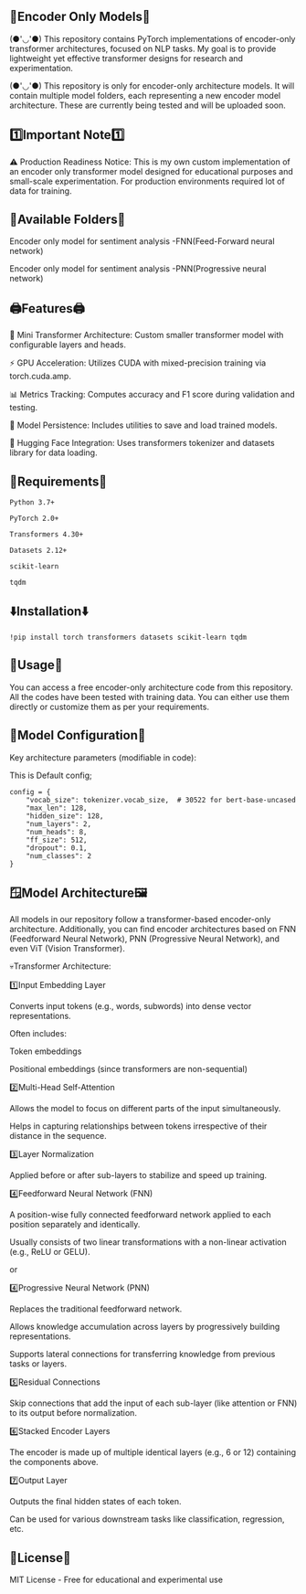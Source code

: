 🤖Encoder Only Models🤖
-----
(●'◡'●) This repository contains PyTorch implementations of encoder-only transformer architectures, focused on NLP tasks. My goal is to provide lightweight yet effective transformer designs for research and experimentation.

(●'◡'●) This repository is only for encoder-only architecture models.
It will contain multiple model folders, each representing a new encoder model architecture. These are currently being tested and will be uploaded soon.

1️⃣Important Note1️⃣
-----
⚠️ Production Readiness Notice:
This is my own custom implementation of an encoder only transformer model designed for educational purposes and small-scale experimentation. For production environments required lot of data for training.

📂Available Folders📂
----
Encoder only model for sentiment analysis -FNN(Feed-Forward neural network)

Encoder only model for sentiment analysis -PNN(Progressive neural network)


🖨️Features🖨️
-----
🚀 Mini Transformer Architecture: Custom smaller transformer model with configurable layers and heads.

⚡ GPU Acceleration: Utilizes CUDA with mixed-precision training via torch.cuda.amp.

📊 Metrics Tracking: Computes accuracy and F1 score during validation and testing.

💾 Model Persistence: Includes utilities to save and load trained models.

🤗 Hugging Face Integration: Uses transformers tokenizer and datasets library for data loading.


📅Requirements📅
-----
`Python 3.7+`

`PyTorch 2.0+`

`Transformers 4.30+`

`Datasets 2.12+`

`scikit-learn`

`tqdm`

⬇️Installation⬇️
-----
`!pip install torch transformers datasets scikit-learn tqdm`

📂Usage📂
-----
You can access a free encoder-only architecture code from this repository. All the codes have been tested with training data. You can either use them directly or customize them as per your requirements.


🔮Model Configuration🔮
-----
Key architecture parameters (modifiable in code):

This is Default config;

```
config = {
    "vocab_size": tokenizer.vocab_size,  # 30522 for bert-base-uncased
    "max_len": 128,
    "hidden_size": 128,
    "num_layers": 2,
    "num_heads": 8,
    "ff_size": 512,
    "dropout": 0.1,
    "num_classes": 2
}
```

🪟Model Architecture🖼️
----
All models in our repository follow a transformer-based encoder-only architecture. Additionally, you can find encoder architectures based on FNN (Feedforward Neural Network), PNN (Progressive Neural Network), and even ViT (Vision Transformer).

💀Transformer Architecture:

1️⃣Input Embedding Layer

Converts input tokens (e.g., words, subwords) into dense vector representations.

Often includes:

Token embeddings

Positional embeddings (since transformers are non-sequential)

2️⃣Multi-Head Self-Attention

Allows the model to focus on different parts of the input simultaneously.

Helps in capturing relationships between tokens irrespective of their distance in the sequence.

3️⃣Layer Normalization

Applied before or after sub-layers to stabilize and speed up training.

4️⃣Feedforward Neural Network (FNN)

A position-wise fully connected feedforward network applied to each position separately and identically.

Usually consists of two linear transformations with a non-linear activation (e.g., ReLU or GELU).

or

4️⃣Progressive Neural Network (PNN)

Replaces the traditional feedforward network.

Allows knowledge accumulation across layers by progressively building representations.

Supports lateral connections for transferring knowledge from previous tasks or layers.

5️⃣Residual Connections

Skip connections that add the input of each sub-layer (like attention or FNN) to its output before normalization.

6️⃣Stacked Encoder Layers

The encoder is made up of multiple identical layers (e.g., 6 or 12) containing the components above.

7️⃣Output Layer

Outputs the final hidden states of each token.

Can be used for various downstream tasks like classification, regression, etc.


📃License📃
----
MIT License - Free for educational and experimental use

